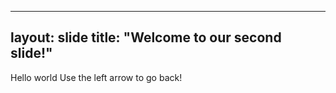 
---
layout: slide
title: "Welcome to our second slide!"
---
Hello world
Use the left arrow to go back!
